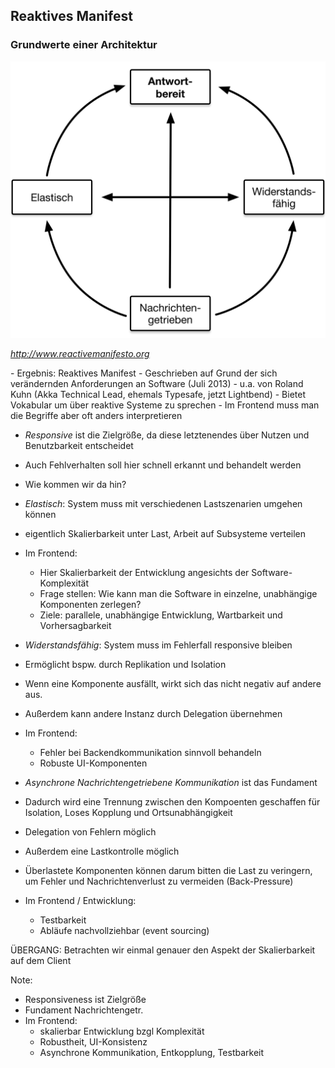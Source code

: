 ## Reaktives Manifest

### Grundwerte einer Architektur

![Reaktives Manifest](slides/02_client_architecture/images/reactive-traits.svg)

*http://www.reactivemanifesto.org*




<div class="slide-comment">
- Ergebnis: Reaktives Manifest
- Geschrieben auf Grund der sich verändernden Anforderungen an Software (Juli 2013)
- u.a. von Roland Kuhn (Akka Technical Lead, ehemals Typesafe, jetzt Lightbend)
- Bietet Vokabular um über reaktive Systeme zu sprechen
- Im Frontend muss man die Begriffe aber oft anders interpretieren

- *Responsive* ist die Zielgröße, da diese letztenendes über Nutzen und Benutzbarkeit entscheidet
- Auch Fehlverhalten soll hier schnell erkannt und behandelt werden
- Wie kommen wir da hin?

- *Elastisch*: System muss mit verschiedenen Lastszenarien umgehen können
- eigentlich Skalierbarkeit unter Last, Arbeit auf Subsysteme verteilen
- Im Frontend:
  - Hier Skalierbarkeit der Entwicklung angesichts der Software-Komplexität
  - Frage stellen: Wie kann man die Software in einzelne, unabhängige Komponenten zerlegen?
  - Ziele: parallele, unabhängige Entwicklung, Wartbarkeit und Vorhersagbarkeit

- *Widerstandsfähig*: System muss im Fehlerfall responsive bleiben
- Ermöglicht bspw. durch Replikation und Isolation
- Wenn eine Komponente ausfällt, wirkt sich das nicht negativ auf andere aus.
- Außerdem kann andere Instanz durch Delegation übernehmen
- Im Frontend:
  - Fehler bei Backendkommunikation sinnvoll behandeln
  - Robuste UI-Komponenten

- *Asynchrone Nachrichtengetriebene Kommunikation* ist das Fundament
- Dadurch wird eine Trennung zwischen den Kompoenten geschaffen für Isolation, Loses Kopplung und Ortsunabhängigkeit
- Delegation von Fehlern möglich
- Außerdem eine Lastkontrolle möglich
- Überlastete Komponenten können darum bitten die Last zu veringern, um Fehler und Nachrichtenverlust zu vermeiden (Back-Pressure)
- Im Frontend / Entwicklung:
  - Testbarkeit
  - Abläufe nachvollziehbar (event sourcing)

ÜBERGANG: Betrachten wir einmal genauer den Aspekt der Skalierbarkeit auf dem Client
</div>

Note:
- Responsiveness ist Zielgröße
- Fundament Nachrichtengetr.
- Im Frontend:
  - skalierbar Entwicklung bzgl Komplexität
  - Robustheit, UI-Konsistenz
  - Asynchrone Kommunikation, Entkopplung, Testbarkeit
